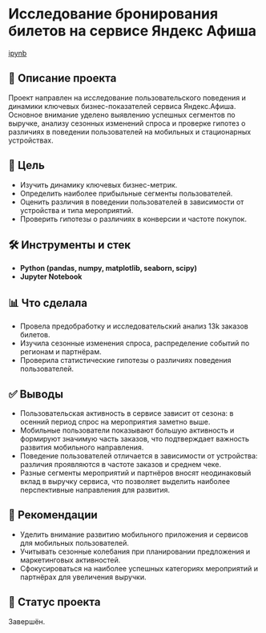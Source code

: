 # Исследование бронирования билетов на сервисе Яндекс Афиша

 [ipynb](https://github.com/sharly-shark/Portfolio/tree/main/Ticket_booking_service/Ticket_booking_service_analysis.ipynb)

## 📌 Описание проекта
Проект направлен на исследование пользовательского поведения и динамики ключевых бизнес-показателей сервиса Яндекс.Афиша. Основное внимание уделено выявлению успешных сегментов по выручке, анализу сезонных изменений спроса и проверке гипотез о различиях в поведении пользователей на мобильных и стационарных устройствах.  

## 🎯 Цель
- Изучить динамику ключевых бизнес-метрик.  
- Определить наиболее прибыльные сегменты пользователей.  
- Оценить различия в поведении пользователей в зависимости от устройства и типа мероприятий.  
- Проверить гипотезы о различиях в конверсии и частоте покупок.  

## 🛠️ Инструменты и стек
- **Python (pandas, numpy, matplotlib, seaborn, scipy)**
- **Jupyter Notebook**

## 📊 Что сделала
- Провела предобработку и исследовательский анализ 13k заказов билетов.
- Изучила сезонные изменения спроса, распределение событий по регионам и партнёрам.
- Проверила статистические гипотезы о различиях поведения пользователей.

## ✅ Выводы
- Пользовательская активность в сервисе зависит от сезона: в осенний период спрос на мероприятия заметно выше.  
- Мобильные пользователи показывают большую активность и формируют значимую часть заказов, что подтверждает важность развития мобильного направления.  
- Поведение пользователей отличается в зависимости от устройства: различия проявляются в частоте заказов и среднем чеке.  
- Разные сегменты мероприятий и партнёров вносят неодинаковый вклад в выручку сервиса, что позволяет выделить наиболее перспективные направления для развития.  

## 📌 Рекомендации
- Уделить внимание развитию мобильного приложения и сервисов для мобильных пользователей.  
- Учитывать сезонные колебания при планировании предложения и маркетинговых активностей.  
- Сфокусироваться на наиболее успешных категориях мероприятий и партнёрах для увеличения выручки.  

## 📂 Статус проекта
Завершён.  

